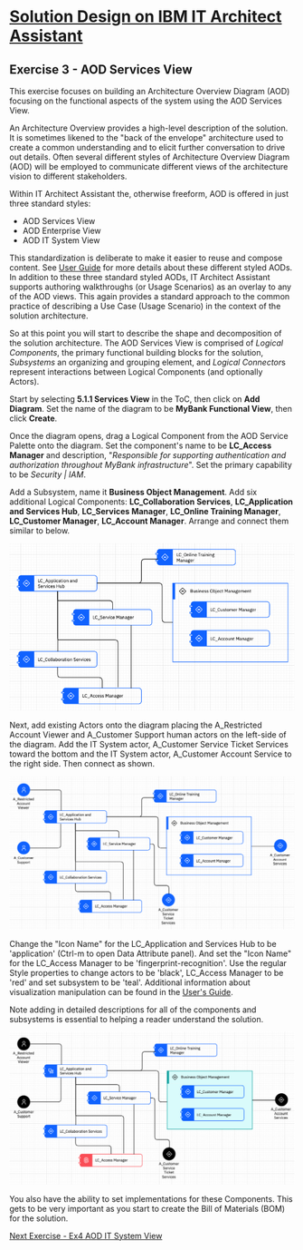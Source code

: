 # [Solution Design on IBM IT Architect Assistant](./Solution-Design-ITAA)

## Exercise 3 - AOD Services View



This exercise focuses on building an Architecture Overview Diagram (AOD) focusing on the functional aspects of the system using the AOD Services View. 

An Architecture Overview provides a  high-level description of the solution. It is sometimes likened to the  "back of the envelope" architecture used to create a common understanding and to elicit further conversation to drive out details.  Often several different styles of Architecture Overview Diagram (AOD)  will be employed to communicate different views of the architecture  vision to different stakeholders.

Within IT Architect Assistant the, otherwise freeform, AOD is offered in just three standard styles:

- AOD Services View
- AOD Enterprise View
- AOD IT System View

This standardization is deliberate to make it easier to reuse and compose content.  See [User Guide](../../Artifact-Details-ITAA#aod-services-view) for more details about these different styled AODs. In addition to these three standard styled AODs, IT Architect Assistant  supports authoring walkthroughs (or Usage Scenarios) as an overlay to  any of the AOD views. This again provides a standard approach to the common practice of describing a Use Case (Usage Scenario) in the context of the solution architecture.

So at this point you will start to describe the shape and decomposition of the solution architecture. The AOD Services View is comprised of *Logical Components*, the primary functional building blocks for the solution, *Subsystems* an organizing and grouping element, and *Logical Connector*s represent interactions between Logical Components (and optionally Actors).

Start by selecting **5.1.1 Services View** in the ToC, then click on **Add Diagram**. Set the name of the diagram to be **MyBank Functional View**, then click **Create**.

Once the diagram opens, drag a Logical Component from the AOD Service Palette onto the diagram.  Set the component's name to be **LC_Access Manager** and description, "*Responsible for supporting authentication and authorization throughout MyBank infrastructure*".  Set the primary capability to be *Security | IAM*.

Add a Subsystem, name it **Business Object Management**. Add six additional Logical Components: **LC_Collaboration Services**, **LC_Application and Services Hub**, **LC_Services Manager**, **LC_Online Training Manager**, **LC_Customer Manager**, **LC_Account Manager**.  Arrange and connect them similar to below.

<img src="./images/service_view_components.png" alt="AOD Services View with interconnected components" style="zoom:150%;" />

Next, add existing Actors onto the diagram placing the A_Restricted Account Viewer and A_Customer Support human actors on the left-side of the diagram.  Add the IT System actor, A_Customer Service Ticket Services toward the bottom and the IT System actor, A_Customer Account Service to the right side. Then connect as shown.

<img src="./images/service_view_w_actors.png" alt="AOD Services View with actors" style="zoom:150%;" />

Change the "Icon Name" for the LC_Application and Services Hub to be 'application' (Ctrl-m to open Data Attribute panel).  And set the "Icon Name" for the LC_Access Manager to be 'fingerprint-recognition'. Use the regular Style properties to change actors to be 'black', LC_Access Manager to be 'red' and set subsystem to be 'teal'. Additional information about visualization manipulation can be found in the [User's Guide](../ArchVisualization).

Note adding in detailed descriptions for all of the components and subsystems is essential to helping a reader understand the solution.

<img src="./images/service_view_final.png" alt="Stylized AOD Services View" style="zoom:150%;" />

You also have the ability to set implementations for these Components. This gets to be very important as you start to create the Bill of Materials (BOM) for the solution.

[Next Exercise - Ex4 AOD IT System View](./Ex4-AOD-IT-System)